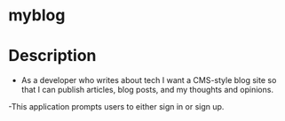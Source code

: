 # myblog

# Description 
- As a developer who writes about tech I want a CMS-style blog site so that I can publish articles, blog posts, and my thoughts and opinions.

-This application prompts users to either sign in or sign up. 
